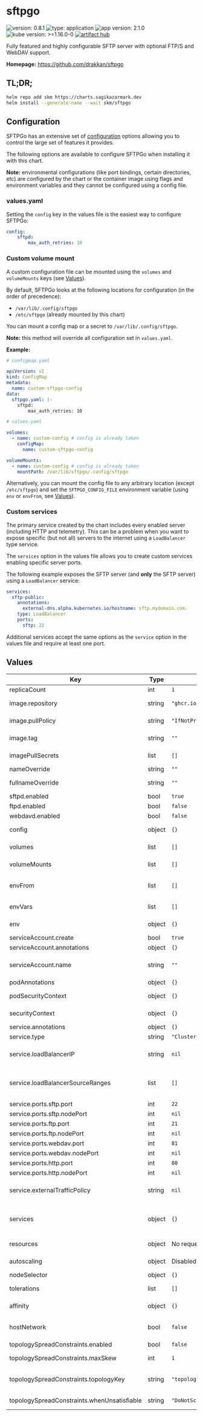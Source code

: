 # sftpgo

![version: 0.8.1](https://img.shields.io/badge/version-0.8.1-informational?style=flat-square) ![type: application](https://img.shields.io/badge/type-application-informational?style=flat-square) ![app version: 2.1.0](https://img.shields.io/badge/app%20version-2.1.0-informational?style=flat-square) ![kube version: >=1.16.0-0](https://img.shields.io/badge/kube%20version->=1.16.0--0-informational?style=flat-square) [![artifact hub](https://img.shields.io/badge/artifact%20hub-sftpgo-informational?style=flat-square)](https://artifacthub.io/packages/helm/sagikazarmark/sftpgo)

Fully featured and highly configurable SFTP server with optional FTP/S and WebDAV support.

**Homepage:** <https://github.com/drakkan/sftpgo>

## TL;DR;

```bash
helm repo add skm https://charts.sagikazarmark.dev
helm install --generate-name --wait skm/sftpgo
```

## Configuration

SFTPGo has an extensive set of [configuration](https://github.com/drakkan/sftpgo/blob/master/docs/full-configuration.md) options allowing you to control the large set of features it provides.

The following options are available to configure SFTPGo when installing it with this chart.

**Note:** environmental configurations (like port bindings, certain directories, etc) are configured by the chart or the container image using flags and environment variables and they cannot be configured using a config file.

### values.yaml

Setting the `config` key in the values file is the easiest way to configure SFTPGo:

```yaml
config:
    sftpd:
        max_auth_retries: 10
```

### Custom volume mount

A custom configuration file can be mounted using the `volumes` and `volumeMounts` keys (see [Values](#values)).

By default, SFTPGo looks at the following locations for configuration (in the order of precedence):

- `/var/lib/.config/sftpgo`
- `/etc/sftpgo` (already mounted by this chart)

You can mount a config map or a secret to `/var/lib/.config/sftpgo`.

**Note:** this method will override all configuration set in `values.yaml`.

**Example:**

```yaml
# configmap.yaml

apiVersion: v1
kind: ConfigMap
metadata:
  name: custom-sftpgo-config
data:
  sftpgo.yaml: |-
    sftpd:
        max_auth_retries: 10
```

```yaml
# values.yaml

volumes:
  - name: custom-config # config is already taken
    configMap:
      name: custom-sftpgo-config

volumeMounts:
  - name: custom-config # config is already taken
    mountPath: /var/lib/sftpgo/.config/sftpgo
```

Alternatively, you can mount the config file to any arbitrary location (except `/etc/sftpgo`) and set the `SFTPGO_CONFIG_FILE` environment variable (using `env` or `envFrom`, see [Values](#values)).

### Custom services

The primary service created by the chart includes every enabled server (including HTTP and telemetry).
This can be a problem when you want to expose specific (but not all) servers to the internet using a `LoadBalancer` type service.

The `services` option in the values file allows you to create custom services enabling specific server ports.

The following example exposes the SFTP server (and **only** the SFTP server) using a `LoadBalancer` service:

```yaml
services:
  sftp-public:
    annotations:
      external-dns.alpha.kubernetes.io/hostname: sftp.mydomain.com.
    type: LoadBalancer
    ports:
      sftp: 22
```

Additional services accept the same options as the `service` option in the values file and
require at least one port.

## Values

| Key | Type | Default | Description |
|-----|------|---------|-------------|
| replicaCount | int | `1` | Number of replicas (pods) to launch. |
| image.repository | string | `"ghcr.io/drakkan/sftpgo"` | Name of the image repository to pull the container image from. |
| image.pullPolicy | string | `"IfNotPresent"` | [Image pull policy](https://kubernetes.io/docs/concepts/containers/images/#updating-images) for updating already existing images on a node. |
| image.tag | string | `""` | Image tag override for the default value (chart appVersion). |
| imagePullSecrets | list | `[]` | Reference to one or more secrets to be used when [pulling images](https://kubernetes.io/docs/tasks/configure-pod-container/pull-image-private-registry/#create-a-pod-that-uses-your-secret) (from private registries). |
| nameOverride | string | `""` | A name in place of the chart name for `app:` labels. |
| fullnameOverride | string | `""` | A name to substitute for the full names of resources. |
| sftpd.enabled | bool | `true` | Enable SFTP service. |
| ftpd.enabled | bool | `false` | Enable FTP service. |
| webdavd.enabled | bool | `false` | Enable WebDAV service. |
| config | object | `{}` | Application configuration. See the [official documentation](https://github.com/drakkan/sftpgo/blob/master/docs/full-configuration.md). |
| volumes | list | `[]` | Additional storage [volumes](https://kubernetes.io/docs/concepts/storage/volumes/). See the [API reference](https://kubernetes.io/docs/reference/kubernetes-api/workload-resources/pod-v1/#volumes-1) for details. |
| volumeMounts | list | `[]` | Additional [volume mounts](https://kubernetes.io/docs/tasks/configure-pod-container/configure-volume-storage/). See the [API reference](https://kubernetes.io/docs/reference/kubernetes-api/workload-resources/pod-v1/#volumes-1) for details. |
| envFrom | list | `[]` | Additional environment variables mounted from [secrets](https://kubernetes.io/docs/concepts/configuration/secret/#using-secrets-as-environment-variables) or [config maps](https://kubernetes.io/docs/tasks/configure-pod-container/configure-pod-configmap/#configure-all-key-value-pairs-in-a-configmap-as-container-environment-variables). See the [API reference](https://kubernetes.io/docs/reference/kubernetes-api/workload-resources/pod-v1/#environment-variables) for details. |
| envVars | list | `[]` | Additional environment variables passed directly to containers. See the [API reference](https://kubernetes.io/docs/reference/kubernetes-api/workload-resources/pod-v1/#environment-variables) for details. |
| env | object | `{}` | Additional environment variables passed directly to containers using a simplified key-value syntax. |
| serviceAccount.create | bool | `true` | Enable service account creation. |
| serviceAccount.annotations | object | `{}` | Annotations to be added to the service account. |
| serviceAccount.name | string | `""` | The name of the service account to use. If not set and create is true, a name is generated using the fullname template. |
| podAnnotations | object | `{}` | Annotations to be added to pods. |
| podSecurityContext | object | `{}` | Pod [security context](https://kubernetes.io/docs/tasks/configure-pod-container/security-context/#set-the-security-context-for-a-pod). See the [API reference](https://kubernetes.io/docs/reference/kubernetes-api/workload-resources/pod-v1/#security-context) for details. |
| securityContext | object | `{}` | Container [security context](https://kubernetes.io/docs/tasks/configure-pod-container/security-context/#set-the-security-context-for-a-container). See the [API reference](https://kubernetes.io/docs/reference/kubernetes-api/workload-resources/pod-v1/#security-context-1) for details. |
| service.annotations | object | `{}` | Annotations to be added to the service. |
| service.type | string | `"ClusterIP"` | Kubernetes [service type](https://kubernetes.io/docs/concepts/services-networking/service/#publishing-services-service-types). |
| service.loadBalancerIP | string | `nil` | Only applies when the service type is LoadBalancer. Load balancer will get created with the IP specified in this field. |
| service.loadBalancerSourceRanges | list | `[]` | (list) If specified (and supported by the cloud provider), traffic through the load balancer will be restricted to the specified client IPs. Valid values are IP CIDR blocks. |
| service.ports.sftp.port | int | `22` | SFTP service port. |
| service.ports.sftp.nodePort | int | `nil` | SFTP node port (when applicable). |
| service.ports.ftp.port | int | `21` | FTP service port. |
| service.ports.ftp.nodePort | int | `nil` | FTP node port (when applicable). |
| service.ports.webdav.port | int | `81` | WebDAV service port. |
| service.ports.webdav.nodePort | int | `nil` | WebDAV node port (when applicable). |
| service.ports.http.port | int | `80` | REST API service port. |
| service.ports.http.nodePort | int | `nil` | REST API node port (when applicable). |
| service.externalTrafficPolicy | string | `nil` | Route external traffic to node-local or cluster-wide endoints. Useful for [preserving the client source IP](https://kubernetes.io/docs/tasks/access-application-cluster/create-external-load-balancer/#preserving-the-client-source-ip). |
| services | object | `{}` | Additional services exposing servers (SFTP, FTP, WebDAV, HTTP) individually. The schema matches the one under the `service` key. Additional services need at least one port. |
| resources | object | No requests or limits. | Container resource [requests and limits](https://kubernetes.io/docs/concepts/configuration/manage-resources-containers/). See the [API reference](https://kubernetes.io/docs/reference/kubernetes-api/workload-resources/pod-v1/#resources) for details. |
| autoscaling | object | Disabled by default. | Autoscaling configuration (see [values.yaml](values.yaml) for details). |
| nodeSelector | object | `{}` | [Node selector](https://kubernetes.io/docs/concepts/scheduling-eviction/assign-pod-node/#nodeselector) configuration. |
| tolerations | list | `[]` | [Tolerations](https://kubernetes.io/docs/concepts/scheduling-eviction/taint-and-toleration/) for node taints. See the [API reference](https://kubernetes.io/docs/reference/kubernetes-api/workload-resources/pod-v1/#scheduling) for details. |
| affinity | object | `{}` | [Affinity](https://kubernetes.io/docs/concepts/scheduling-eviction/assign-pod-node/#affinity-and-anti-affinity) configuration. See the [API reference](https://kubernetes.io/docs/reference/kubernetes-api/workload-resources/pod-v1/#scheduling) for details. |
| hostNetwork | bool | `false` | Run pods in the host network of nodes. Warning: The use of host network is [discouraged](https://kubernetes.io/docs/concepts/configuration/overview/#services). Make sure to use it only when absolutely necessary. |
| topologySpreadConstraints.enabled | bool | `false` | Enable pod [Topology Spread Constraints](https://kubernetes.io/docs/concepts/workloads/pods/pod-topology-spread-constraints/). |
| topologySpreadConstraints.maxSkew | int | `1` | Degree to which pods may be unevenly distributed. |
| topologySpreadConstraints.topologyKey | string | `"topology.kubernetes.io/zone"` | The key of node labels. See https://kubernetes.io/docs/reference/kubernetes-api/labels-annotations-taints/ |
| topologySpreadConstraints.whenUnsatisfiable | string | `"DoNotSchedule"` | How to deal with a Pod if it doesn't satisfy the spread constraint. |
